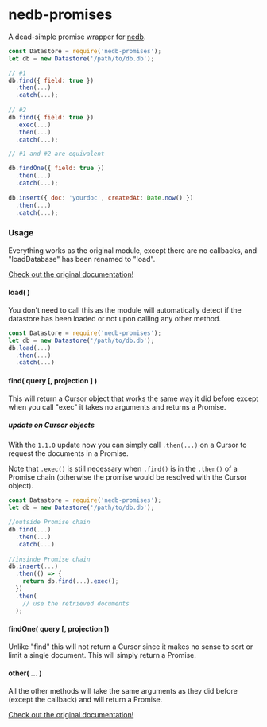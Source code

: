 # nedb-promises
A dead-simple promise wrapper for [nedb](https://github.com/louischatriot/nedb#readme).

```js
const Datastore = require('nedb-promises');
let db = new Datastore('/path/to/db.db');

// #1
db.find({ field: true })
  .then(...)
  .catch(...);
  
// #2
db.find({ field: true })
  .exec(...)
  .then(...)
  .catch(...);

// #1 and #2 are equivalent

db.findOne({ field: true })
  .then(...)
  .catch(...);
  
db.insert({ doc: 'yourdoc', createdAt: Date.now() })
  .then(...)
  .catch(...);
```

### Usage
Everything works as the original module, except there are no callbacks, and "loadDatabase" has been renamed to "load". 

[Check out the original documentation!](https://github.com/louischatriot/nedb#readme)

#### load( )
You don't need to call this as the module will automatically detect if the datastore has been loaded or not upon calling any other method. 
```js
const Datastore = require('nedb-promises');
let db = new Datastore('/path/to/db.db');
db.load(...)
  .then(...)
  .catch(...)
```

#### find( query [, projection ] )
This will return a Cursor object that works the same way it did before except when you call "exec" it takes no arguments and returns a Promise.

##### update on Cursor objects
With the `1.1.0` update now you can simply call `.then(...)` on a Cursor to request the documents in a Promise. 

Note that `.exec()` is still necessary when `.find()` is in the `.then()` of a Promise chain (otherwise the promise would be resolved with the Cursor object).

```js
const Datastore = require('nedb-promises');
let db = new Datastore('/path/to/db.db');

//outside Promise chain
db.find(...)
  .then(...)
  .catch(...)
  
//insinde Promise chain
db.insert(...)
  .then(() => {
    return db.find(...).exec();
  })
  .then(
    // use the retrieved documents
  );
```

#### findOne( query [, projection ])
Unlike "find" this will not return a Cursor since it makes no sense to sort or limit a single document.
This will simply return a Promise.

#### other( ... )
All the other methods will take the same arguments as they did before (except the callback) and will return a Promise.

[Check out the original documentation!](https://github.com/louischatriot/nedb#readme)